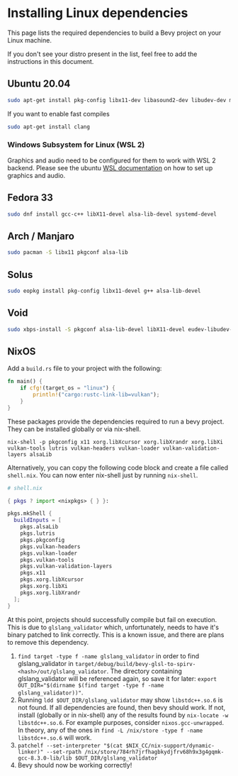 # Installing Linux dependencies

This page lists the required dependencies to build a Bevy project on your Linux machine.

If you don't see your distro present in the list, feel free to add the instructions in this document.

## Ubuntu 20.04

```bash
sudo apt-get install pkg-config libx11-dev libasound2-dev libudev-dev mesa-vulkan-drivers
```
If you want to enable fast compiles
```bash
sudo apt-get install clang
```

### Windows Subsystem for Linux (WSL 2)

Graphics and audio need to be configured for them to work with WSL 2 backend. 
Please see the ubuntu [WSL documentation](https://wiki.ubuntu.com/WSL) on how to set up graphics and audio. 

## Fedora 33

```bash
sudo dnf install gcc-c++ libX11-devel alsa-lib-devel systemd-devel
```

## Arch / Manjaro

```bash
sudo pacman -S libx11 pkgconf alsa-lib
```

## Solus

```bash
sudo eopkg install pkg-config libx11-devel g++ alsa-lib-devel
```

## Void

```bash
sudo xbps-install -S pkgconf alsa-lib-devel libX11-devel eudev-libudev-devel
```

## NixOS

Add a `build.rs` file to your project with the following:

```rust
fn main() {
    if cfg!(target_os = "linux") {
        println!("cargo:rustc-link-lib=vulkan");
    }
}
```

These packages provide the dependencies required to run a bevy project. They can be installed globally or via nix-shell.

`nix-shell -p pkgconfig x11 xorg.libXcursor xorg.libXrandr xorg.libXi vulkan-tools lutris vulkan-headers vulkan-loader vulkan-validation-layers alsaLib`

Alternatively, you can copy the following code block and create a file called `shell.nix`. You can now enter nix-shell just by running `nix-shell`.

```nix
# shell.nix

{ pkgs ? import <nixpkgs> { } }:

pkgs.mkShell {
  buildInputs = [
    pkgs.alsaLib
    pkgs.lutris
    pkgs.pkgconfig
    pkgs.vulkan-headers
    pkgs.vulkan-loader
    pkgs.vulkan-tools
    pkgs.vulkan-validation-layers
    pkgs.x11
    pkgs.xorg.libXcursor
    pkgs.xorg.libXi
    pkgs.xorg.libXrandr
  ];
}

```

At this point, projects should successfully compile but fail on execution. This is due to `glslang_validator` which, unfortunately, needs to have it's binary patched to link correctly. This is a known issue, and there are plans to remove this dependency.

1. `find target -type f -name glslang_validator` in order to find glslang_validator in `target/debug/build/bevy-glsl-to-spirv-<hash>/out/glslang_validator`. The directory containing glslang_validator will be referenced again, so save it for later: `export OUT_DIR="$(dirname $(find target -type f -name glslang_validator))"`.
2. Running `ldd $OUT_DIR/glslang_validator` may show `libstdc++.so.6` is not found. If all dependencies are found, then bevy should work. If not, install (globally or in nix-shell) any of the results found by `nix-locate -w libstdc++.so.6`. For example purposes, consider `nixos.gcc-unwrapped`. In theory, any of the ones in `find -L /nix/store -type f -name libstdc++.so.6` will work.
3. `patchelf --set-interpreter "$(cat $NIX_CC/nix-support/dynamic-linker)" --set-rpath /nix/store/784rh7jrfhagbkydjfrv68h9x3g4gqmk-gcc-8.3.0-lib/lib $OUT_DIR/glslang_validator`
4. Bevy should now be working correctly!
